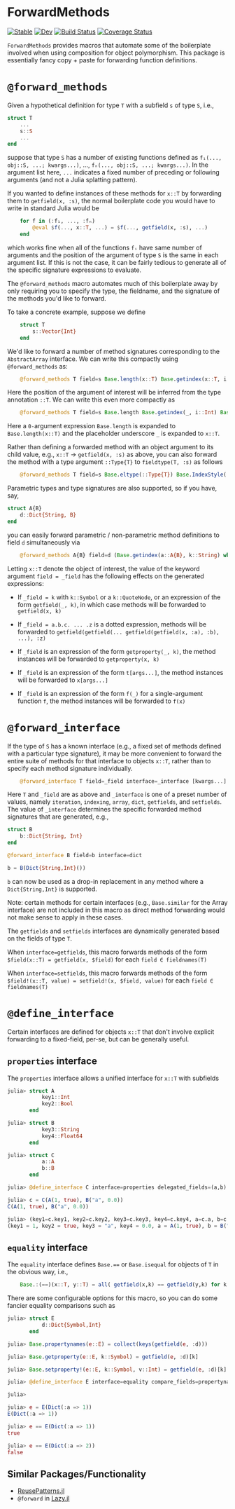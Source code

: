 # ForwardMethods

[![Stable](https://img.shields.io/badge/docs-stable-blue.svg)](https://curtd.github.io/ForwardMethods.jl/stable/)
[![Dev](https://img.shields.io/badge/docs-dev-blue.svg)](https://curtd.github.io/ForwardMethods.jl/dev/)
[![Build Status](https://github.com/curtd/ForwardMethods.jl/actions/workflows/CI.yml/badge.svg?branch=main)](https://github.com/curtd/ForwardMethods.jl/actions/workflows/CI.yml?query=branch%3Amain)
[![Coverage Status](https://coveralls.io/repos/github/curtd/ForwardMethods.jl/badge.svg)](https://coveralls.io/github/curtd/ForwardMethods.jl)

`ForwardMethods` provides macros that automate some of the boilerplate involved when using composition for object polymorphism. This package is essentially fancy copy + paste for forwarding function definitions. 

# `@forward_methods` 
Given a hypothetical definition for type `T` with a subfield `s` of type `S`, i.e., 

```julia
struct T 
    ...
    s::S
    ...
end
```
suppose that type `S` has a number of existing functions defined as `f₁(..., obj::S, ...; kwargs...)`, ..., `fₙ(..., obj::S, ...; kwargs...)`. In the argument list here, `...` indicates a fixed number of preceding or following arguments (and not a Julia splatting pattern).

If you wanted to define instances of these methods for `x::T` by forwarding them to `getfield(x, :s)`, the normal boilerplate code you would have to write in standard Julia would be 
```julia
    for f in (:f₁, ..., :fₙ)
        @eval $f(..., x::T, ...) = $f(..., getfield(x, :s), ...)
    end
```
which works fine when all of the functions `fᵢ` have same number of arguments and the position of the argument of type `S` is the same in each argument list. If this is not the case, it can be fairly tedious to generate all of the specific signature expressions to evaluate. 

The `@forward_methods` macro automates much of this boilerplate away by only requiring you to specify the type, the fieldname, and the signature of the methods you'd like to forward. 

To take a concrete example, suppose we define 
```julia
    struct T
        s::Vector{Int}
    end
```

We'd like to forward a number of method signatures corresponding to the `AbstractArray` interface. We can write this compactly using `@forward_methods` as:

```julia
    @forward_methods T field=s Base.length(x::T) Base.getindex(x::T, i::Int) Base.setindex!(x::T, v, i::Int)
```

Here the position of the argument of interest will be inferred from the type annotation `::T`. We can write this even more compactly as

```julia 
    @forward_methods T field=s Base.length Base.getindex(_, i::Int) Base.setindex!(x::T, v, i::Int)
```

Here a `0-`argument expression `Base.length` is expanded to `Base.length(x::T)` and the placeholder underscore `_` is expanded to `x::T`.

Rather than defining a forwarded method with an object argument to its child value, e.g., `x::T` -> `getfield(x, :s)` as above, you can also forward the method with a type argument `::Type{T}` to `fieldtype(T, :s)` as follows 

```julia 
    @forward_methods T field=s Base.eltype(::Type{T}) Base.IndexStyle(::Type{T})
```

Parametric types and type signatures are also supported, so if you have, say, 
```julia 
struct A{B}
    d::Dict{String, B}
end
```

you can easily forward parametric / non-parametric method definitions to field `d` simultaneously via  
```julia 
    @forward_methods A{B} field=d (Base.getindex(a::A{B}, k::String) where {B}) Base.keys(x::A) Base.values(_)
```

Letting `x::T` denote the object of interest, the value of the keyword argument `field = _field` has the following effects on the generated expressions:

- If `_field = k` with `k::Symbol` or a `k::QuoteNode`, or an expression of the form `getfield(_, k)`, in which case methods will be forwarded to `getfield(x, k)`

- If `_field = a.b.c. ... .z` is a dotted expression, methods will be forwarded to `getfield(getfield(... getfield(getfield(x, :a), :b), ...), :z)`

- If `_field` is an expression of the form `getproperty(_, k)`, the method instances will be forwarded to `getproperty(x, k)`

- If `_field` is an expression of the form `t[args...]`, the method instances will be forwarded to `x[args...]`

- If `_field` is an expression of the form `f(_)` for a single-argument function `f`, the method instances will be forwarded to `f(x)`


# `@forward_interface` 
If the type of `S` has a known interface (e.g., a fixed set of methods defined with a particular type signature), it may be more convenient to forward the entire suite of methods for that interface to objects `x::T`, rather than to specify each method signature individually.

```julia 
    @forward_interface T field=_field interface=_interface [kwargs...]
```

Here `T` and `_field` are as above and `_interface` is one of a preset number of values, namely `iteration`, `indexing`, `array`, `dict`, `getfields`, and `setfields`. The value of `_interface` determines the specific forwarded method signatures that are generated, e.g., 

```julia
struct B
    b::Dict{String, Int}
end

@forward_interface B field=b interface=dict 

b = B(Dict{String,Int}())
```

`b` can now be used as a drop-in replacement in any method where a `Dict{String,Int}` is supported.

Note: certain methods for certain interfaces (e.g., `Base.similar` for the Array interface) are not included in this macro as direct method forwarding would not make sense to apply in these cases. 

The `getfields` and `setfields` interfaces are dynamically generated based on the fields of type `T`. 

When `interface=getfields`, this macro forwards methods of the form `$field(x::T) = getfield(x, $field)` for each `field ∈ fieldnames(T)`

When `interface=setfields`, this macro forwards methods of the form `$field!(x::T, value) = setfield!(x, $field, value)` for each `field ∈ fieldnames(T)`

# `@define_interface`
Certain interfaces are defined for objects `x::T` that don't involve explicit forwarding to a fixed-field, per-se, but can be generally useful. 

## `properties` interface 
The `properties` interface allows a unified interface for `x::T` with subfields 

```julia
julia> struct A
           key1::Int
           key2::Bool
       end

julia> struct B
           key3::String
           key4::Float64
       end

julia> struct C
           a::A
           b::B
       end

julia> @define_interface C interface=properties delegated_fields=(a,b)

julia> c = C(A(1, true), B("a", 0.0))
C(A(1, true), B("a", 0.0))

julia> (key1=c.key1, key2=c.key2, key3=c.key3, key4=c.key4, a=c.a, b=c.b)
(key1 = 1, key2 = true, key3 = "a", key4 = 0.0, a = A(1, true), b = B("a", 0.0))
```

## `equality` interface
The `equality` interface defines `Base.==` or `Base.isequal` for objects of `T` in the obvious way, i.e., 

```julia
    Base.:(==)(x::T, y::T) = all( getfield(x,k) == getfield(y,k) for k in fieldnames(T) )
```

There are some configurable options for this macro, so you can do some fancier equality comparisons such as 

```julia
julia> struct E 
           d::Dict{Symbol,Int}
       end

julia> Base.propertynames(e::E) = collect(keys(getfield(e, :d)))

julia> Base.getproperty(e::E, k::Symbol) = getfield(e, :d)[k]

julia> Base.setproperty!(e::E, k::Symbol, v::Int) = getfield(e, :d)[k] = v

julia> @define_interface E interface=equality compare_fields=propertynames

julia> 

julia> e = E(Dict(:a => 1))
E(Dict(:a => 1))

julia> e == E(Dict(:a => 1))
true

julia> e == E(Dict(:a => 2))
false
```


## Similar Packages/Functionality
- [ReusePatterns.jl](https://github.com/gcalderone/ReusePatterns.jl)
- `@forward` in [Lazy.jl](https://github.com/MikeInnes/Lazy.jl)
